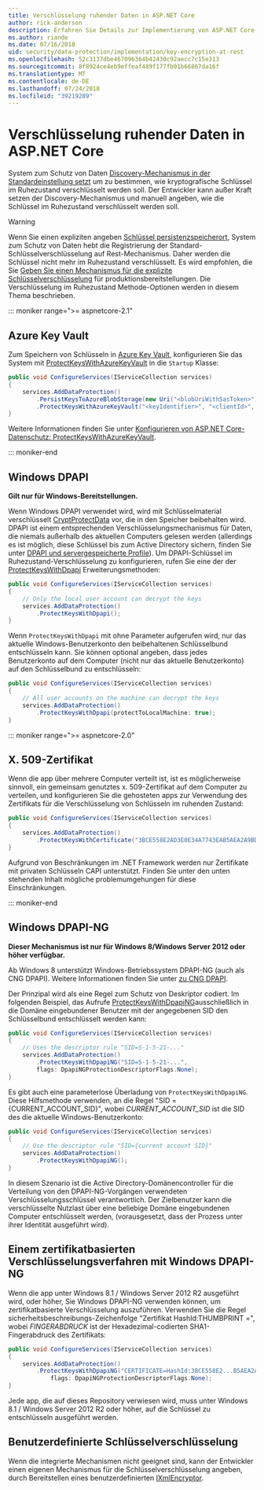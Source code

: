 ```yaml
---
title: Verschlüsselung ruhender Daten in ASP.NET Core
author: rick-anderson
description: Erfahren Sie Details zur Implementierung von ASP.NET Core-Datenschutz-Key-Verschlüsselung ruhender Daten.
ms.author: riande
ms.date: 07/16/2018
uid: security/data-protection/implementation/key-encryption-at-rest
ms.openlocfilehash: 52c3137dbe467096364b42430c92aecc7c15e313
ms.sourcegitcommit: 8f8924ce4eb9effeaf489f177fb01b66867da16f
ms.translationtype: MT
ms.contentlocale: de-DE
ms.lasthandoff: 07/24/2018
ms.locfileid: "39219289"
---
```

# <a name="key-encryption-at-rest-in-aspnet-core"></a>Verschlüsselung ruhender Daten in ASP.NET Core

System zum Schutz von Daten [Discovery-Mechanismus in der Standardeinstellung setzt](xref:security/data-protection/configuration/default-settings) um zu bestimmen, wie kryptografische Schlüssel im Ruhezustand verschlüsselt werden soll. Der Entwickler kann außer Kraft setzen der Discovery-Mechanismus und manuell angeben, wie die Schlüssel im Ruhezustand verschlüsselt werden soll.

> [!WARNING]
> Wenn Sie einen expliziten angeben [Schlüssel persistenzspeicherort](xref:security/data-protection/implementation/key-storage-providers), System zum Schutz von Daten hebt die Registrierung der Standard-Schlüsselverschlüsselung auf Rest-Mechanismus. Daher werden die Schlüssel nicht mehr im Ruhezustand verschlüsselt. Es wird empfohlen, die Sie [Geben Sie einen Mechanismus für die explizite Schlüsselverschlüsselung](xref:security/data-protection/implementation/key-encryption-at-rest) für produktionsbereitstellungen. Die Verschlüsselung im Ruhezustand Methode-Optionen werden in diesem Thema beschrieben.

::: moniker range=">= aspnetcore-2.1"

## <a name="azure-key-vault"></a>Azure Key Vault

Zum Speichern von Schlüsseln in [Azure Key Vault](https://azure.microsoft.com/services/key-vault/), konfigurieren Sie das System mit [ProtectKeysWithAzureKeyVault](/dotnet/api/microsoft.aspnetcore.dataprotection.azuredataprotectionbuilderextensions.protectkeyswithazurekeyvault) in die `Startup` Klasse:

```csharp
public void ConfigureServices(IServiceCollection services)
{
    services.AddDataProtection()
        .PersistKeysToAzureBlobStorage(new Uri("<blobUriWithSasToken>"))
        .ProtectKeysWithAzureKeyVault("<keyIdentifier>", "<clientId>", "<clientSecret>");
}
```

Weitere Informationen finden Sie unter [Konfigurieren von ASP.NET Core-Datenschutz: ProtectKeysWithAzureKeyVault](xref:security/data-protection/configuration/overview#protectkeyswithazurekeyvault).

::: moniker-end

## <a name="windows-dpapi"></a>Windows DPAPI

**Gilt nur für Windows-Bereitstellungen.**

Wenn Windows DPAPI verwendet wird, wird mit Schlüsselmaterial verschlüsselt [CryptProtectData](/windows/desktop/api/dpapi/nf-dpapi-cryptprotectdata) vor, die in den Speicher beibehalten wird. DPAPI ist einem entsprechenden Verschlüsselungsmechanismus für Daten, die niemals außerhalb des aktuellen Computers gelesen werden (allerdings es ist möglich, diese Schlüssel bis zum Active Directory sichern, finden Sie unter [DPAPI und servergespeicherte Profile](https://support.microsoft.com/kb/309408/#6)). Um DPAPI-Schlüssel im Ruhezustand-Verschlüsselung zu konfigurieren, rufen Sie eine der der [ProtectKeysWithDpapi](/dotnet/api/microsoft.aspnetcore.dataprotection.dataprotectionbuilderextensions.protectkeyswithdpapi) Erweiterungsmethoden:

```csharp
public void ConfigureServices(IServiceCollection services)
{
    // Only the local user account can decrypt the keys
    services.AddDataProtection()
        .ProtectKeysWithDpapi();
}
```

Wenn `ProtectKeysWithDpapi` mit ohne Parameter aufgerufen wird, nur das aktuelle Windows-Benutzerkonto den beibehaltenen Schlüsselbund entschlüsseln kann. Sie können optional angeben, dass jedes Benutzerkonto auf dem Computer (nicht nur das aktuelle Benutzerkonto) auf den Schlüsselbund zu entschlüsseln:

```csharp
public void ConfigureServices(IServiceCollection services)
{
    // All user accounts on the machine can decrypt the keys
    services.AddDataProtection()
        .ProtectKeysWithDpapi(protectToLocalMachine: true);
}
```

::: moniker range=">= aspnetcore-2.0"

## <a name="x509-certificate"></a>X. 509-Zertifikat

Wenn die app über mehrere Computer verteilt ist, ist es möglicherweise sinnvoll, ein gemeinsam genutztes x. 509-Zertifikat auf dem Computer zu verteilen, und konfigurieren Sie die gehosteten apps zur Verwendung des Zertifikats für die Verschlüsselung von Schlüsseln im ruhenden Zustand:

```csharp
public void ConfigureServices(IServiceCollection services)
{
    services.AddDataProtection()
        .ProtectKeysWithCertificate("3BCE558E2AD3E0E34A7743EAB5AEA2A9BD2575A0");
}
```

Aufgrund von Beschränkungen im .NET Framework werden nur Zertifikate mit privaten Schlüsseln CAPI unterstützt. Finden Sie unter den unten stehenden Inhalt mögliche problemumgehungen für diese Einschränkungen.

::: moniker-end

## <a name="windows-dpapi-ng"></a>Windows DPAPI-NG

**Dieser Mechanismus ist nur für Windows 8/Windows Server 2012 oder höher verfügbar.**

Ab Windows 8 unterstützt Windows-Betriebssystem DPAPI-NG (auch als CNG DPAPI). Weitere Informationen finden Sie unter [zu CNG DPAPI](/windows/desktop/SecCNG/cng-dpapi).

Der Prinzipal wird als eine Regel zum Schutz von Deskriptor codiert. Im folgenden Beispiel, das Aufrufe [ProtectKeysWithDpapiNG](/dotnet/api/microsoft.aspnetcore.dataprotection.dataprotectionbuilderextensions.protectkeyswithdpaping)ausschließlich in die Domäne eingebundener Benutzer mit der angegebenen SID den Schlüsselbund entschlüsselt werden kann:

```csharp
public void ConfigureServices(IServiceCollection services)
{
    // Uses the descriptor rule "SID=S-1-5-21-..."
    services.AddDataProtection()
        .ProtectKeysWithDpapiNG("SID=S-1-5-21-...",
        flags: DpapiNGProtectionDescriptorFlags.None);
}
```

Es gibt auch eine parameterlose Überladung von `ProtectKeysWithDpapiNG`. Diese Hilfsmethode verwenden, an die Regel "SID = {CURRENT_ACCOUNT_SID}", wobei *CURRENT_ACCOUNT_SID* ist die SID des die aktuelle Windows-Benutzerkonto:

```csharp
public void ConfigureServices(IServiceCollection services)
{
    // Use the descriptor rule "SID={current account SID}"
    services.AddDataProtection()
        .ProtectKeysWithDpapiNG();
}
```

In diesem Szenario ist die Active Directory-Domänencontroller für die Verteilung von den DPAPI-NG-Vorgängen verwendeten Verschlüsselungsschlüssel verantwortlich. Der Zielbenutzer kann die verschlüsselte Nutzlast über eine beliebige Domäne eingebundenen Computer entschlüsselt werden, (vorausgesetzt, dass der Prozess unter ihrer Identität ausgeführt wird).

## <a name="certificate-based-encryption-with-windows-dpapi-ng"></a>Einem zertifikatbasierten Verschlüsselungsverfahren mit Windows DPAPI-NG

Wenn die app unter Windows 8.1 / Windows Server 2012 R2 ausgeführt wird, oder höher, Sie Windows DPAPI-NG verwenden können, um zertifikatbasierte Verschlüsselung auszuführen. Verwenden Sie die Regel sicherheitsbeschreibungs-Zeichenfolge "Zertifikat HashId:THUMBPRINT =", wobei *FINGERABDRUCK* ist der Hexadezimal-codierten SHA1-Fingerabdruck des Zertifikats:

```csharp
public void ConfigureServices(IServiceCollection services)
{
    services.AddDataProtection()
        .ProtectKeysWithDpapiNG("CERTIFICATE=HashId:3BCE558E2...B5AEA2A9BD2575A0",
            flags: DpapiNGProtectionDescriptorFlags.None);
}
```

Jede app, die auf dieses Repository verwiesen wird, muss unter Windows 8.1 / Windows Server 2012 R2 oder höher, auf die Schlüssel zu entschlüsseln ausgeführt werden.

## <a name="custom-key-encryption"></a>Benutzerdefinierte Schlüsselverschlüsselung

Wenn die integrierte Mechanismen nicht geeignet sind, kann der Entwickler einen eigenen Mechanismus für die Schlüsselverschlüsselung angeben, durch Bereitstellen eines benutzerdefinierten [IXmlEncryptor](/dotnet/api/microsoft.aspnetcore.dataprotection.xmlencryption.ixmlencryptor).
